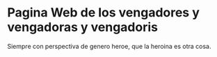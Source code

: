 # Pagina Web de los vengadores y vengadoras y vengadoris

Siempre con perspectiva de genero heroe, que la heroina es otra cosa.
